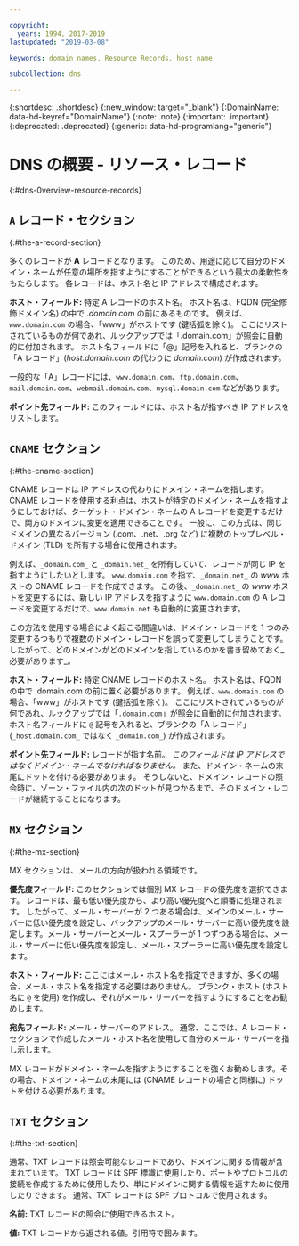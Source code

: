 ```yaml
---

copyright:
  years: 1994, 2017-2019
lastupdated: "2019-03-08"

keywords: domain names, Resource Records, host name

subcollection: dns

---
```



{:shortdesc: .shortdesc}
{:new_window: target="_blank"}
{:DomainName: data-hd-keyref="DomainName"}
{:note: .note}
{:important: .important}
{:deprecated: .deprecated}
{:generic: data-hd-programlang="generic"}

# DNS の概要 - リソース・レコード
{:#dns-0verview-resource-records}

## `A` レコード・セクション
{:#the-a-record-section}

多くのレコードが **A** レコードとなります。 このため、用途に応じて自分のドメイン・ネームが任意の場所を指すようにすることができるという最大の柔軟性をもたらします。 各レコードは、ホスト名と IP アドレスで構成されます。

**ホスト・フィールド:** 特定 A レコードのホスト名。 ホスト名は、FQDN (完全修飾ドメイン名) の中で _.domain.com_ の前にあるものです。 例えば、`www.domain.com` の場合、「www」がホストです (鍵括弧を除く)。 ここにリストされているものが何であれ、ルックアップでは「.domain.com」が照会に自動的に付加されます。 ホスト名フィールドに「@」記号を入れると、ブランクの「A レコード」(_host.domain.com_ の代わりに _domain.com_) が作成されます。

一般的な「A」レコードには、`www.domain.com`、`ftp.domain.com`、`mail.domain.com`、`webmail.domain.com`、`mysql.domain.com` などがあります。

**ポイント先フィールド:** このフィールドには、ホスト名が指すべき IP アドレスをリストします。

## `CNAME` セクション
{:#the-cname-section}

CNAME レコードは IP アドレスの代わりにドメイン・ネームを指します。 CNAME レコードを使用する利点は、ホストが特定のドメイン・ネームを指すようにしておけば、ターゲット・ドメイン・ネームの A レコードを変更するだけで、両方のドメインに変更を適用できることです。 一般に、この方式は、同じドメインの異なるバージョン (.com、.net、.org など) に複数のトップレベル・ドメイン (TLD) を所有する場合に使用されます。

例えば、`_domain.com_` と `_domain.net_` を所有していて、レコードが同じ IP を指すようにしたいとします。 `www.domain.com` を指す、`_domain.net_` の _www_ ホストの CNAME レコードを作成できます。 この後、`_domain.net_` の _www_ ホストを変更するには、新しい IP アドレスを指すように `www.domain.com` の A レコードを変更するだけで、`www.domain.net` も自動的に変更されます。

この方法を使用する場合によく起こる間違いは、ドメイン・レコードを 1 つのみ変更するつもりで複数のドメイン・レコードを誤って変更してしまうことです。 したがって、どのドメインがどのドメインを指しているのかを書き留めておく_必要があります_。

**ホスト・フィールド:** 特定 CNAME レコードのホスト名。 ホスト名は、FQDN の中で .domain.com の前に置く必要があります。 例えば、`www.domain.com` の場合、「www」がホストです (鍵括弧を除く)。 ここにリストされているものが何であれ、ルックアップでは「`.domain.com`」が照会に自動的に付加されます。 ホスト名フィールドに `@` 記号を入れると、ブランクの「A レコード」(`_host.domain.com_` ではなく `_domain.com_`) が作成されます。

**ポイント先フィールド:** レコードが指す名前。 _このフィールドは IP アドレスではなくドメイン・ネームでなければなりません。_ また、ドメイン・ネームの末尾にドットを付ける必要があります。 そうしないと、ドメイン・レコードの照会時に、ゾーン・ファイル内の次のドットが見つかるまで、そのドメイン・レコードが継続することになります。

## `MX` セクション
{:#the-mx-section}

MX セクションは、メールの方向が扱われる領域です。

**優先度フィールド:** このセクションでは個別 MX レコードの優先度を選択できます。 レコードは、最も低い優先度から、より高い優先度へと順番に処理されます。 したがって、メール・サーバーが 2 つある場合は、メインのメール・サーバーに低い優先度を設定し、バックアップのメール・サーバーに高い優先度を設定します。メール・サーバーとメール・スプーラーが 1 つずつある場合は、メール・サーバーに低い優先度を設定し、メール・スプーラーに高い優先度を設定します。

**ホスト・フィールド:** ここにはメール・ホスト名を指定できますが、多くの場合、メール・ホスト名を指定する必要はありません。 ブランク・ホスト (ホスト名に `@` を使用) を作成し、それがメール・サーバーを指すようにすることをお勧めします。

**宛先フィールド:** メール・サーバーのアドレス。 通常、ここでは、A レコード・セクションで作成したメール・ホスト名を使用して自分のメール・サーバーを指し示します。

MX レコードがドメイン・ネームを指すようにすることを強くお勧めします。その場合、ドメイン・ネームの末尾には (CNAME レコードの場合と同様に) ドットを付ける必要があります。

## `TXT` セクション
{:#the-txt-section}

通常、TXT レコードは照会可能なレコードであり、ドメインに関する情報が含まれています。 TXT レコードは SPF 標識に使用したり、ポートやプロトコルの接続を作成するために使用したり、単にドメインに関する情報を返すために使用したりできます。 通常、TXT レコードは SPF プロトコルで使用されます。

**名前:** TXT レコードの照会に使用できるホスト。

**値:** TXT レコードから返される値。引用符で囲みます。
